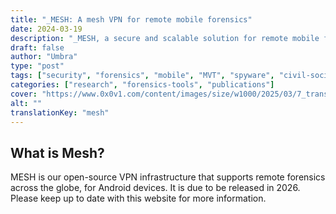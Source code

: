 ```yaml
---
title: "_MESH: A mesh VPN for remote mobile forensics"
date: 2024-03-19
description: "_MESH, a secure and scalable solution for remote mobile forensic analysis that empowers civil society researchers to investigate spyware and malicious implants."
draft: false
author: "Umbra"
type: "post"
tags: ["security", "forensics", "mobile", "MVT", "spyware", "civil-society", "mesh"]
categories: ["research", "forensics-tools", "publications"]
cover: "https://www.0x0v1.com/content/images/size/w1000/2025/03/7_transparent.png"
alt: ""
translationKey: "mesh"
---
```


## What is Mesh?

MESH is our open-source VPN infrastructure that supports remote forensics across the globe, for Android devices. 
It is due to be released in 2026. 
Please keep up to date with this website for more information. 
